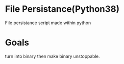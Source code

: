 # File Persistance(Python38)
 File persistance script made within python
# Goals
turn into binary then make binary unstoppable.
